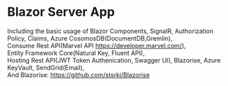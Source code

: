 # Blazor Server App
Including the basic usage of Blazor Components, SignalR, Authorization Policy, Claims, Azure CosomosDB(DocumentDB,Gremlin),<br />
Consume Rest API(Marvel API https://developer.marvel.com/),<br />
Entity Framework Core(Natural Key, Fluent API),<br />
Hosting Rest API(JWT Token Authenication, Swagger UI), Blazorise, Azure KeyVault, SendGrid(Email),<br />
And Blazorise: https://github.com/stsrki/Blazorise
